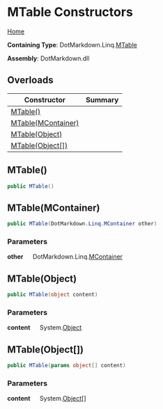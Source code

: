 # MTable Constructors

[Home](../../../../README.md)

**Containing Type**: DotMarkdown\.Linq\.[MTable](../README.md)

**Assembly**: DotMarkdown\.dll

## Overloads

| Constructor | Summary |
| ----------- | ------- |
| [MTable()](#DotMarkdown_Linq_MTable__ctor) | |
| [MTable(MContainer)](#DotMarkdown_Linq_MTable__ctor_DotMarkdown_Linq_MContainer_) | |
| [MTable(Object)](#DotMarkdown_Linq_MTable__ctor_System_Object_) | |
| [MTable(Object\[\])](#DotMarkdown_Linq_MTable__ctor_System_Object___) | |

## MTable\(\) <a name="DotMarkdown_Linq_MTable__ctor"></a>

```csharp
public MTable()
```

## MTable\(MContainer\) <a name="DotMarkdown_Linq_MTable__ctor_DotMarkdown_Linq_MContainer_"></a>

```csharp
public MTable(DotMarkdown.Linq.MContainer other)
```

### Parameters

**other** &emsp; DotMarkdown\.Linq\.[MContainer](../../MContainer/README.md)

## MTable\(Object\) <a name="DotMarkdown_Linq_MTable__ctor_System_Object_"></a>

```csharp
public MTable(object content)
```

### Parameters

**content** &emsp; System\.[Object](https://docs.microsoft.com/en-us/dotnet/api/system.object)

## MTable\(Object\[\]\) <a name="DotMarkdown_Linq_MTable__ctor_System_Object___"></a>

```csharp
public MTable(params object[] content)
```

### Parameters

**content** &emsp; System\.[Object](https://docs.microsoft.com/en-us/dotnet/api/system.object)\[\]